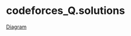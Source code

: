 # codeforces_Q.solutions


[Diagram](http://https://github.com/Ahmed1Abdelrazik/codeforces_Q.solutions/Diagram.png)
